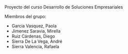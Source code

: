 Proyecto del curso Desarrollo de Soluciones Empresariales

Miembros del grupo:
- Garcia Vasquez, Paola
- Jimenez Saravia, Mirella
- Ruiz Cárdenas, Diego
- Sierra De La Vega, André
- Sierra Valencia, Rafaela
